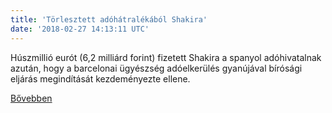 ```yaml
---
title: 'Törlesztett adóhátralékából Shakira'
date: '2018-02-27 14:13:11 UTC'
---
```


Húszmillió eurót (6,2 milliárd forint) fizetett Shakira a spanyol adóhivatalnak azután, hogy a barcelonai ügyészség adóelkerülés gyanújával bírósági eljárás megindítását kezdeményezte ellene.


[Bővebben](http://ift.tt/2F8tckT)
